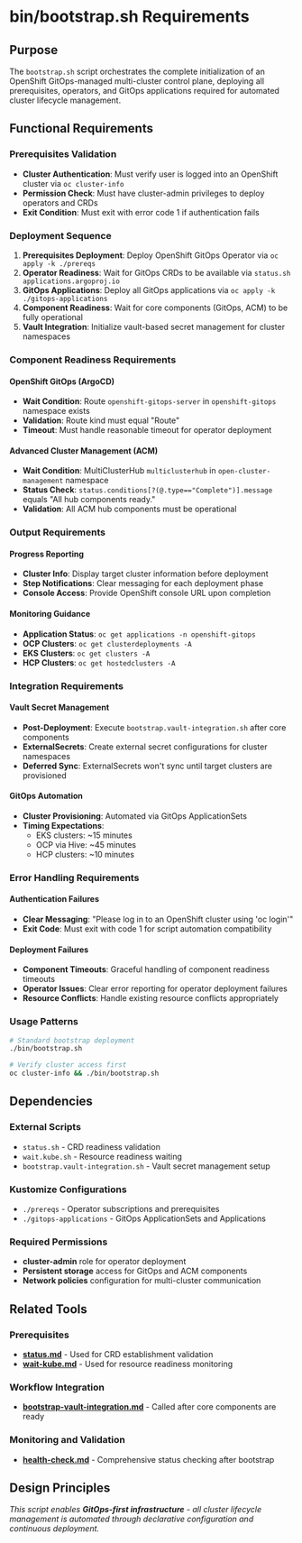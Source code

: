 # bin/bootstrap.sh Requirements

## Purpose

The `bootstrap.sh` script orchestrates the complete initialization of an OpenShift GitOps-managed multi-cluster control plane, deploying all prerequisites, operators, and GitOps applications required for automated cluster lifecycle management.

## Functional Requirements

### Prerequisites Validation
- **Cluster Authentication**: Must verify user is logged into an OpenShift cluster via `oc cluster-info`
- **Permission Check**: Must have cluster-admin privileges to deploy operators and CRDs
- **Exit Condition**: Must exit with error code 1 if authentication fails

### Deployment Sequence
1. **Prerequisites Deployment**: Deploy OpenShift GitOps Operator via `oc apply -k ./prereqs`
2. **Operator Readiness**: Wait for GitOps CRDs to be available via `status.sh applications.argoproj.io`
3. **GitOps Applications**: Deploy all GitOps applications via `oc apply -k ./gitops-applications`
4. **Component Readiness**: Wait for core components (GitOps, ACM) to be fully operational
5. **Vault Integration**: Initialize vault-based secret management for cluster namespaces

### Component Readiness Requirements

#### OpenShift GitOps (ArgoCD)
- **Wait Condition**: Route `openshift-gitops-server` in `openshift-gitops` namespace exists
- **Validation**: Route kind must equal "Route"
- **Timeout**: Must handle reasonable timeout for operator deployment

#### Advanced Cluster Management (ACM)
- **Wait Condition**: MultiClusterHub `multiclusterhub` in `open-cluster-management` namespace
- **Status Check**: `status.conditions[?(@.type=="Complete")].message` equals "All hub components ready."
- **Validation**: All ACM hub components must be operational

### Output Requirements

#### Progress Reporting
- **Cluster Info**: Display target cluster information before deployment
- **Step Notifications**: Clear messaging for each deployment phase
- **Console Access**: Provide OpenShift console URL upon completion

#### Monitoring Guidance
- **Application Status**: `oc get applications -n openshift-gitops`
- **OCP Clusters**: `oc get clusterdeployments -A`
- **EKS Clusters**: `oc get clusters -A`
- **HCP Clusters**: `oc get hostedclusters -A`

### Integration Requirements

#### Vault Secret Management
- **Post-Deployment**: Execute `bootstrap.vault-integration.sh` after core components
- **ExternalSecrets**: Create external secret configurations for cluster namespaces
- **Deferred Sync**: ExternalSecrets won't sync until target clusters are provisioned

#### GitOps Automation
- **Cluster Provisioning**: Automated via GitOps ApplicationSets
- **Timing Expectations**: 
  - EKS clusters: ~15 minutes
  - OCP via Hive: ~45 minutes  
  - HCP clusters: ~10 minutes

### Error Handling Requirements

#### Authentication Failures
- **Clear Messaging**: "Please log in to an OpenShift cluster using 'oc login'"
- **Exit Code**: Must exit with code 1 for script automation compatibility

#### Deployment Failures
- **Component Timeouts**: Graceful handling of component readiness timeouts
- **Operator Issues**: Clear error reporting for operator deployment failures
- **Resource Conflicts**: Handle existing resource conflicts appropriately

### Usage Patterns

```bash
# Standard bootstrap deployment
./bin/bootstrap.sh

# Verify cluster access first
oc cluster-info && ./bin/bootstrap.sh
```

## Dependencies

### External Scripts
- `status.sh` - CRD readiness validation
- `wait.kube.sh` - Resource readiness waiting
- `bootstrap.vault-integration.sh` - Vault secret management setup

### Kustomize Configurations
- `./prereqs` - Operator subscriptions and prerequisites
- `./gitops-applications` - GitOps ApplicationSets and Applications

### Required Permissions
- **cluster-admin** role for operator deployment
- **Persistent storage** access for GitOps and ACM components
- **Network policies** configuration for multi-cluster communication

## Related Tools

### Prerequisites
- **[status.md](./status.md)** - Used for CRD establishment validation
- **[wait-kube.md](./wait-kube.md)** - Used for resource readiness monitoring

### Workflow Integration  
- **[bootstrap-vault-integration.md](./bootstrap-vault-integration.md)** - Called after core components are ready

### Monitoring and Validation
- **[health-check.md](./health-check.md)** - Comprehensive status checking after bootstrap

## Design Principles

*This script enables **GitOps-first infrastructure** - all cluster lifecycle management is automated through declarative configuration and continuous deployment.*